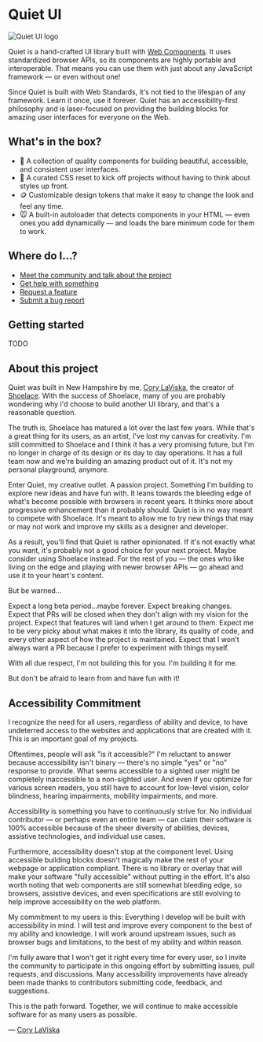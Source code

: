 # Quiet UI

![Quiet UI logo](https://pbs.twimg.com/profile_banners/1705198841094356992/1697645956/1500x500)

Quiet is a hand-crafted UI library built with [Web Components](https://developer.mozilla.org/en-US/docs/Web/API/Web_components). It uses standardized browser APIs, so its components are highly portable and interoperable. That means you can use them with just about any JavaScript framework — or even without one!

Since Quiet is built with Web Standards, it's not tied to the lifespan of any framework. Learn it once, use it forever. Quiet has an accessibility-first philosophy and is laser-focused on providing the building blocks for amazing user interfaces for everyone on the Web.

## What's in the box?

- 🧰 A collection of quality components for building beautiful, accessible, and consistent user interfaces.
- 🎨 A curated CSS reset to kick off projects without having to think about styles up front.
- 🪙 Customizable design tokens that make it easy to change the look and feel any time.
- 🐭 A built-in autoloader that detects components in your HTML — even ones you add dynamically — and loads the bare minimum code for them to work.

## Where do I…?

- [Meet the community and talk about the project](https://github.com/quietui/components/discussions)
- [Get help with something](https://github.com/quietui/components/discussions/categories/help-support)
- [Request a feature](https://github.com/quietui/components/discussions/categories/feature-requests)
- [Submit a bug report](https://github.com/quietui/components/issues/new/choose)

## Getting started

TODO

## About this project

Quiet was built in New Hampshire by me, [Cory LaViska](https://twitter.com/claviska), the creator of [Shoelace](https://shoelace.style/). With the success of Shoelace, many of you are probably wondering why I'd choose to build another UI library, and that's a reasonable question.

The truth is, Shoelace has matured a lot over the last few years. While that's a great thing for its users, as an artist, I've lost my canvas for creativity. I'm still committed to Shoelace and I think it has a very promising future, but I'm no longer in charge of its design or its day to day operations. It has a full team now and we're building an amazing product out of it. It's not my personal playground, anymore.

Enter Quiet, my creative outlet. A passion project. Something I'm building to explore new ideas and have fun with. It leans towards the bleeding edge of what's become possible with browsers in recent years. It thinks more about progressive enhancement than it probably should. Quiet is in no way meant to compete with Shoelace. It's meant to allow me to try new things that may or may not work and improve my skills as a designer and developer.

As a result, you'll find that Quiet is rather opinionated. If it's not exactly what you want, it's probably not a good choice for your next project. Maybe consider using Shoelace instead. For the rest of you — the ones who like living on the edge and playing with newer browser APIs — go ahead and use it to your heart's content.

But be warned…

Expect a long beta period…maybe forever. Expect breaking changes. Expect that PRs will be closed when they don't align with my vision for the project. Expect that features will land when I get around to them. Expect me to be very picky about what makes it into the library, its quality of code, and every other aspect of how the project is maintained. Expect that I won't always want a PR because I prefer to experiment with things myself.

With all due respect, I'm not building this for you. I'm building it for me.

But don't be afraid to learn from and have fun with it!

## Accessibility Commitment

I recognize the need for all users, regardless of ability and device, to have undeterred access to the websites and applications that are created with it. This is an important goal of my projects.

Oftentimes, people will ask "is it accessible?" I'm reluctant to answer because accessibility isn't binary — there's no simple "yes" or "no" response to provide. What seems accessible to a sighted user might be completely inaccessible to a non-sighted user. And even if you optimize for various screen readers, you still have to account for low-level vision, color blindness, hearing impairments, mobility impairments, and more.

Accessibility is something you have to continuously strive for. No individual contributor — or perhaps even an entire team — can claim their software is 100% accessible because of the sheer diversity of abilities, devices, assistive technologies, and individual use cases.

Furthermore, accessibility doesn't stop at the component level. Using accessible building blocks doesn't magically make the rest of your webpage or application compliant. There is no library or overlay that will make your software "fully accessible" without putting in the effort. It's also worth noting that web components are still somewhat bleeding edge, so browsers, assistive devices, and even specifications are still evolving to help improve accessibility on the web platform.

My commitment to my users is this: Everything I develop will be built with accessibility in mind. I will test and improve every component to the best of my ability and knowledge. I will work around upstream issues, such as browser bugs and limitations, to the best of my ability and within reason.

I'm fully aware that I won't get it right every time for every user, so I invite the community to participate in this ongoing effort by submitting issues, pull requests, and discussions. Many accessibility improvements have already been made thanks to contributors submitting code, feedback, and suggestions.

This is the path forward. Together, we will continue to make accessible software for as many users as possible.

— [Cory LaViska](https://twitter.com/claviska)
